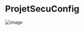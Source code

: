 # ProjetSecuConfig

![image](https://github.com/user-attachments/assets/a572ce5d-ef90-44f2-9aed-5fbdaabb3cd6)
